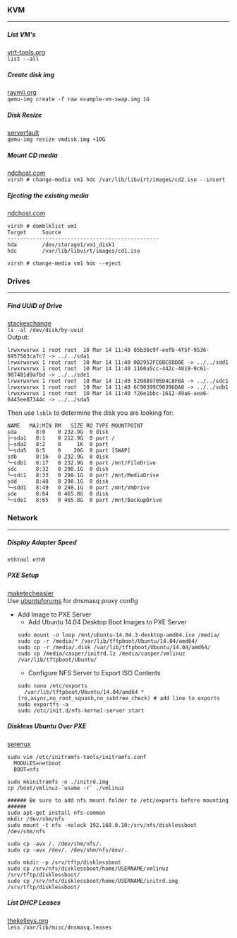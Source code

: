 ### KVM  
_________________________________________________________________________________________
##### List VM's
[virt-tools.org](http://virt-tools.org/learning/start-list-with-command-line/)  
`list --all`  

##### Create disk img  
[raymii.org](https://raymii.org/s/tutorials/KVM_add_disk_image_or_swap_image_to_virtual_machine_with_virsh.html#Create_and_attach_the_disk_image)  
`qemu-img create -f raw example-vm-swap.img 1G`  

##### Disk Resize  
[serverfault](http://serverfault.com/questions/324281/how-do-you-increase-a-kvm-guests-disk-space)  
`qemu-img resize vmdisk.img +10G`

##### Mount CD media
[ndchost.com](https://www.ndchost.com/wiki/libvirt/change-media)  
`virsh # change-media vm1 hdc /var/lib/libvirt/images/cd2.iso --insert`

##### Ejecting the existing media
[ndchost.com](https://www.ndchost.com/wiki/libvirt/change-media)  
```
virsh # domblklist vm1
Target     Source
------------------------------------------------
hda        /dev/storage1/vm1_disk1
hdc        /var/lib/libvirt/images/cd1.iso
```
`virsh # change-media vm1 hdc --eject`

### Drives
___________________________________________________________________________________________________________
##### Find UUID of Drive  
[stackexchange](http://unix.stackexchange.com/questions/658/linux-how-can-i-view-all-uuids-for-all-available-disks-on-my-system)  
`ls -al /dev/disk/by-uuid`  
Output:
```
lrwxrwxrwx 1 root root  10 Mar 14 11:40 05b30c9f-eefb-4f5f-9536-6957563ca7c7 -> ../../sda1
lrwxrwxrwx 1 root root  10 Mar 14 11:40 0B2952FC6BC88D0E -> ../../sdd1
lrwxrwxrwx 1 root root  10 Mar 14 11:40 1160a5cc-442c-4019-9c61-907481d9afbd -> ../../sde1
lrwxrwxrwx 1 root root  10 Mar 14 11:40 520889705D4C8F8A -> ../../sdc1
lrwxrwxrwx 1 root root  10 Mar 14 11:40 6C90399C90396DA8 -> ../../sdb1
lrwxrwxrwx 1 root root  10 Mar 14 11:40 f26e1bbc-1612-49a6-aea6-6445ee87344c -> ../../sda5
```
Then use `lsblk` to determine the disk you are looking for: 
```
NAME   MAJ:MIN RM   SIZE RO TYPE MOUNTPOINT
sda      8:0    0 232.9G  0 disk
├─sda1   8:1    0 212.9G  0 part /
├─sda2   8:2    0     1K  0 part
└─sda5   8:5    0    20G  0 part [SWAP]
sdb      8:16   0 232.9G  0 disk
└─sdb1   8:17   0 232.9G  0 part /mnt/FileDrive
sdc      8:32   0 298.1G  0 disk
└─sdc1   8:33   0 298.1G  0 part /mnt/MediaDrive
sdd      8:48   0 298.1G  0 disk
└─sdd1   8:49   0 298.1G  0 part /mnt/VmDrive
sde      8:64   0 465.8G  0 disk
└─sde1   8:65   0 465.8G  0 part /mnt/BackupDrive
```
### Network
______________________________________________________________________________________________________
##### Display Adapter Speed
`ethtool eth0`

##### PXE Setup
[maketecheasier](https://www.maketecheasier.com/configure-pxe-server-ubuntu/)  
Use [ubuntuforums](https://help.ubuntu.com/community/UbuntuLTSP/ProxyDHCP) for dnsmasq proxy config  
* Add Image to PXE Server
  - Add Ubuntu 14.04 Desktop Boot Images to PXE Server
  ```
  sudo mount -o loop /mnt/ubuntu-14.04.3-desktop-amd64.iso /media/
  sudo cp -r /media/* /var/lib/tftpboot/Ubuntu/14.04/amd64/
  sudo cp -r /media/.disk /var/lib/tftpboot/Ubuntu/14.04/amd64/
  sudo cp /media/casper/initrd.lz /media/casper/vmlinuz /var/lib/tftpboot/Ubuntu/
  ```
  - Configure NFS Server to Export ISO Contents
  ```
  sudo nano /etc/exports
    /var/lib/tftpboot/Ubuntu/14.04/amd64 *(ro,async,no_root_squash,no_subtree_check) # add line to exports
  sudo exportfs -a
  sudo /etc/init.d/nfs-kernel-server start
  ```  
  
##### Diskless Ubuntu Over PXE
[serenux](http://www.serenux.com/2011/04/howto-create-a-diskless-workstation-that-boots-from-pxe-using-ubuntu/)
```
sudo vim /etc/initramfs-tools/initramfs.conf
  MODULES=netboot
  BOOT=nfs

sudo mkinitramfs -o ./initrd.img
cp /boot/vmlinuz-`uname -r` ./vmlinuz

###### Be sure to add nfs mount folder to /etc/exports before mounting ######
sudo apt-get install nfs-common
mkdir /dev/shm/nfs
sudo mount -t nfs -nolock 192.168.0.10:/srv/nfs/disklessboot /dev/shm/nfs

sudo cp -avx /. /dev/shm/nfs/.
sudo cp -avx /dev/. /dev/shm/nfs/dev/.

sudo mkdir -p /srv/tftp/disklessboot
sudo cp /srv/nfs/disklessboot/home/USERNAME/vmlinuz /srv/tftp/disklessboot/
sudo cp /srv/nfs/disklessboot/home/USERNAME/initrd.img /srv/tftp/disklessboot/
```

##### List DHCP Leases
[thekelleys.org](http://lists.thekelleys.org.uk/pipermail/dnsmasq-discuss/2010q3/004384.html)  
`less /var/lib/misc/dnsmasq.leases`
